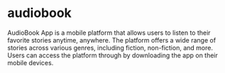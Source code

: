 # audiobook
AudioBook App is a mobile platform that allows users to listen to their favorite stories anytime, anywhere. The platform offers a wide range of stories across various genres, including fiction, non-fiction, and more. Users can access the platform through by downloading the app on their mobile devices.
